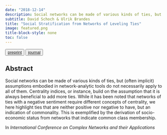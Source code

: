 ```yaml
---
date: "2018-12-14"
description: Social networks can be made of various kinds of ties, but (often implicit) assumptions embodied in network-analytic tools do not necessarily apply to all of them. Centrality indices,  or instance, build on the assumption that it is always beneficial to add more ties. While it has been noted that networks of ties with a negative sentiment require different concepts of centrality...
subtitle: David Schoch & Ulrik Brandes
title: "Social Stratification from Networks of Leveling Ties"
image: featured.png
title-block-style: none
toc: false
---
```


<button type="button" class="btn btn-outline-success"><a href="../../static/files/sb-ssnlt-18.pdf">preprint</a></button>
<button type="button" class="btn btn-outline-success"><a href="https://link.springer.com/chapter/10.1007/978-3-030-05414-4_36">journal</a></button>


## Abstract 
Social networks can be made of various kinds of ties, but (often implicit) assumptions embodied in network-analytic tools do not necessarily apply to all of them. Centrality indices,  or instance, build on the assumption that it is always beneficial to add more ties. While it has been noted that networks of ties with a negative sentiment require different concepts of centrality, we here highlight ties that are neither positive nor negative to have, but an indication of commonality. This is exemplified by the derivation of socio-economic status from networks that indicate common class membership.

In *International Conference on Complex Networks and their Applications*